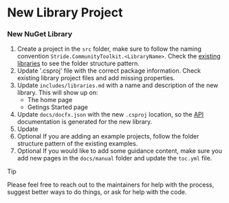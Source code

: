 # New Library Project

### New NuGet Library

1. Create a project in the `src` folder, make sure to follow the naming convention `Stride.CommunityToolkit.<LibraryName>`. Check the [existing libraries](https://github.com/stride3d/stride-community-toolkit/tree/main/src) to see the folder structure pattern.
1. Update '.csproj' file with the correct package information. Check existing library project files and add missing properties.  
1. Update `includes/libraries.md` with a name and description of the new library. This will show up on:
    - The home page
    - Getings Started page
1. Update `docs/docfx.json` with the new `.csproj` location, so the [API](../../api/index.md) documentation is generated for the new library.
1. Update 
1. <span class="badge text-bg-secondary">Optional</span> If you are adding an example projects, follow the folder structure pattern of the existing examples.
1. <span class="badge text-bg-secondary">Optional</span> If you would like to add some guidance content, make sure you add new pages in the `docs/manual` folder and update the `toc.yml` file.

> [!TIP]
> Please feel free to reach out to the maintainers for help with the process, suggest better ways to do things, or ask for help with the code.